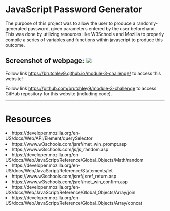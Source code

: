 # JavaScript Password Generator

The purpose of this project was to allow the user to produce a randomly-generated password, given parameters entered by the user beforehand. This was done by utilizing resources like W3Schools and Mozilla to properly compile a series of variables and functions within javascript to produce this outcome.

Screenshot of webpage:
<img src="assets/images/module3image.png">
---

Follow link https://brutchley9.github.io/module-3-challenge/ to access this website!

Follow link https://github.com/brutchley9/module-3-challenge to access GitHub repository for this website (including code).

---

# Resources

<li>https://developer.mozilla.org/en-US/docs/Web/API/Element/querySelector</li>

<li>https://www.w3schools.com/jsref/met_win_prompt.asp</li>

<li>https://www.w3schools.com/js/js_random.asp</li>

<li>https://developer.mozilla.org/en-US/docs/Web/JavaScript/Reference/Global_Objects/Math/random</li>

<li>https://developer.mozilla.org/en-US/docs/Web/JavaScript/Reference/Statements/let</li>

<li>https://www.w3schools.com/jsref/jsref_return.asp</li>

<li>https://www.w3schools.com/jsref/met_win_confirm.asp</li>

<li>https://developer.mozilla.org/en-US/docs/Web/JavaScript/Reference/Global_Objects/Array/join</li>

<li>https://developer.mozilla.org/en-US/docs/Web/JavaScript/Reference/Global_Objects/Array/concat</li>